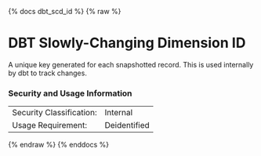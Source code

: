 {% docs dbt_scd_id %}
{% raw %}

# DBT Slowly-Changing Dimension ID
A unique key generated for each snapshotted record.  This is used internally by 
dbt to track changes.

### Security and Usage Information
|     |     |
| --- | --- |
| Security Classification: | Internal |
| Usage Requirement:       | Deidentified |

{% endraw %}
{% enddocs %}